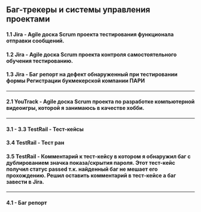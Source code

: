 ## Баг-трекеры и системы управления проектами
#### 1.1 Jira - Agile доска Scrum проекта тестирования функционала отправки сообщений.
#### 1.2 Jira - Agile доска Scrum проекта контроля самостоятельного обучения тестированию.
#### 1.3 Jira - Баг репорт на дефект обнаруженный при тестировании формы Регистрации букмекерской компании ПАРИ
---
#### 2.1 YouTrack - Agile доска Scrum проекта по разработке компьютерной видеоигры, которой я занимаюсь в качестве хобби.
---
#### 3.1 - 3.3 TestRail - Тест-кейсы
#### 3.4 TestRail - Тест ран
#### 3.5 TestRail - Комментарий к тест-кейсу в котором я обнаружил баг с дублированием значка показа/скрытия пароля. Этот тест-кейс получил статус passed т.к. найденный баг не мешает его прохождению. Решил оставить комментарий в тест-кейсе а баг завести в Jira.
---
#### 4.1 - Баг репорт

